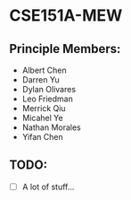 # CSE151A-MEW

## Principle Members:

- Albert Chen
- Darren Yu
- Dylan Olivares
- Leo Friedman
- Merrick Qiu
- Micahel Ye
- Nathan Morales
- Yifan Chen

## TODO:
- [ ] A lot of stuff...